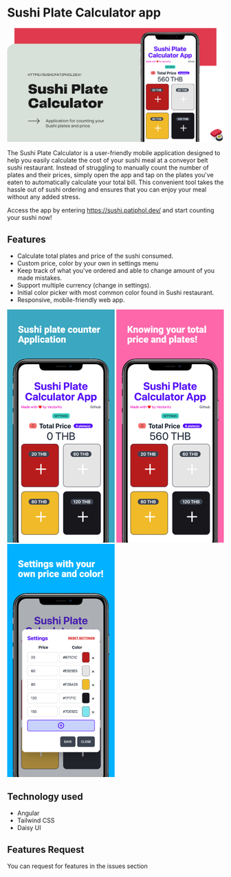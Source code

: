 # Sushi Plate Calculator app

<img src="https://github.com/vectorxz/sushi-plate-calculator/blob/main/src/assets/banner.png?raw=true" width="1000">


The Sushi Plate Calculator is a user-friendly mobile application designed to help you easily calculate the cost of your sushi meal at a conveyor belt sushi restaurant. Instead of struggling to manually count the number of plates and their prices, simply open the app and tap on the plates you've eaten to automatically calculate your total bill. This convenient tool takes the hassle out of sushi ordering and ensures that you can enjoy your meal without any added stress.

  Access the app by entering https://sushi.patiphol.dev/ and start counting your sushi now!
 
 ## Features
- Calculate total plates and price of the sushi consumed.
- Custom price, color by your own in settings menu
- Keep track of what you've ordered and able to change amount of you made mistakes.
- Support multiple currency (change in settings).
- Initial color picker with most common color found in Sushi restaurant.
- Responsive, mobile-friendly web app.

<img src="https://github.com/vectorxz/sushi-plate-calculator/blob/main/src/assets/screenshot0.png?raw=true" width="250">
<img src="https://github.com/vectorxz/sushi-plate-calculator/blob/main/src/assets/screenshot1.png?raw=true" width="250">
<img src="https://github.com/vectorxz/sushi-plate-calculator/blob/main/src/assets/screenshot2.png?raw=true" width="250">

## Technology used
- Angular
- Tailwind CSS
- Daisy UI

## Features Request
You can request for features in the issues section
